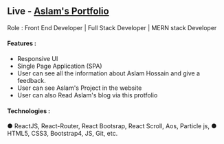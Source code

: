 ## Live - [Aslam's Portfolio](https://aslamhossain.me/)

Role : Front End Developer | Full Stack Developer | MERN stack Developer

#### Features :
- Responsive UI
- Single Page Application (SPA)
- User can see all the information about Aslam Hossain and give a feedback.
- User can see Aslam's Project in the website
- User can also Read Aslam's blog via this protfolio


#### Technologies :
● ReactJS, React-Router, React Bootsrap, React Scroll, Aos, Particle js, 
● HTML5, CSS3, Bootstrap4, JS, Git, etc.
